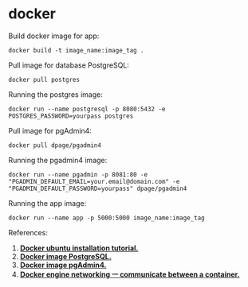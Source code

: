 # docker

Build docker image for app:
```
docker build -t image_name:image_tag .
```

Pull image for database PostgreSQL:
```
docker pull postgres 
```
Running the postgres image:
```
docker run --name postgresql -p 8080:5432 -e POSTGRES_PASSWORD=yourpass postgres
```

Pull image for pgAdmin4:
```
docker pull dpage/pgadmin4
```
Running the pgadmin4 image:
```
docker run --name pgadmin -p 8081:80 -e "PGADMIN_DEFAULT_EMAIL=your.email@domain.com" -e "PGADMIN_DEFAULT_PASSWORD=yourpass" dpage/pgadmin4
```

Running the app image:
```
docker run --name app -p 5000:5000 image_name:image_tag
```

References:
1. [**Docker ubuntu installation tutorial.**](https://www.digitalocean.com/community/tutorials/how-to-install-and-use-docker-on-ubuntu-20-04)
2. [**Docker image PostgreSQL.**](https://hub.docker.com/_/postgres)
3. [**Docker image pgAdmin4.**](https://hub.docker.com/r/dpage/pgadmin4/)
4. [**Docker engine networking ㅡ communicate between a container.**](https://docs.docker.com/network/network-tutorial-overlay/)
